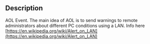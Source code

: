 ## Description

AOL Event. The main idea of AOL is to send warnings to remote administrators about different PC conditions using a LAN. Info here [https://en.wikipedia.org/wiki/Alert_on_LAN](https://en.wikipedia.org/wiki/Alert_on_LAN)
